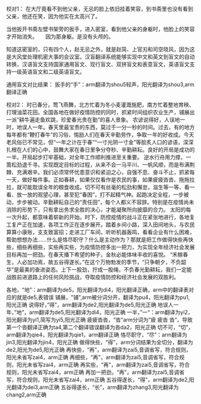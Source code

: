 校对1：
在大厅竟看不到他父亲，无忌的脸上依旧挂着笑容，到书斋里也没有看到父亲，他还在笑，因为他实在太高兴了。


当他扳开书斋左壁书架旁的扳手，进入密室，看到他父亲的身躯时，他脸上的笑容才开始消失。　　因为那身躯。是没有头颅的。

知道这密室的，只有四个人，赵无忌之外，就是赵简、上官刃和司空晓风，因为这是大风堂处理机密大事的会议室。汉盲翻译系统能够实现中文和英文到盲文的自动转换，汉语盲文支持国家通用盲文、现行盲文、双拼盲文和表意盲文，英语盲文支持一级英语盲文和二级英语盲文。

通用盲文对比结果：
扳手的“手”：arm翻译为shou5轻声，阳光翻译为shou3,arm翻译正确


校对2：
时已春分，莺飞燕舞，北方忙着为冬小麦灌溉施肥，南方忙着整地育秧、打理油菜花田。全国各地在做好疫情防控的同时，抓紧时间组织农业生产，铺展出一派“耕牛遍走鱼欢跳，珍爱春光贵在勤”的喜人景象。
农谚说得好，人误地一时，地误人一年。春天里最宝贵的东西，莫过于一分一秒的时间。过去，有的地方每年都有“鞭打春牛”的习俗，惕励人们在春天辛勤劳作，争取一年的好收成。今天老风俗已不常见，但“一年之计在于春”“一寸光阴一寸金”等脍炙人口的谚语，深深扎根在人们的心中，鼓舞大家在春日里争分夺秒、辛勤耕耘。良好的开局是成功的一半。开局起步打牢基础，对全年工作顺利推进至关重要。
逆水行舟用力撑，一篙松劲退千寻。实现既定目标的过程，从来不会一马平川、一帆风顺，而是布满荆棘、充满艰辛。我们必须常怀忧患意识和紧迫之心，自强不息、奋斗不止，抓紧每一天，做好每件事。正如春耕，如果仅仅看作是农民的事，如果疲疲沓沓、拖拖拉拉，就可能耽误全年的粮食收成。切不可有丝毫的松劲和懈怠，滋生等一等、看一看、放一放的观望心理，甚至犯“春困”，打不起精气神。起跑决定全程，一步被动，步步被动。辛勤耕耘自己的“责任田”，每个人都义不容辞。特别是在疫情尚未消除的形势下，只有拿出务求全胜的决心，才能凝聚所向披靡的合力。
太阳的每一次升起，都意味着崭新的开始。时下，防控疫情的战斗正在紧张地进行，各地复工复产正在加速，各项工作正在逐步展开。踏着乡间小路，深入田间地头，与农民算算小康账，支支致富招；走进工厂车间，听听机器轰鸣，看看企业有什么困难，帮助想想办法……什么是恪尽职守？什么是主动作为？那就是把工作做得快些再快些，细些再细些，实些再实些，为疫情防控多出一把力，为实现全年经济社会发展目标再加一把劲。在春天播下希望的种子，金秋必能体味丰收的喜悦。
“禾稼春生，人必加功焉，故五谷得遂长。”在这个万物勃发的季节，“只争朝夕，不负韶华”是最美的奋进姿态。上下一股劲，拧成一股绳，不负春光勤耕耘，我们一定能战胜前进道路上的任何风险挑战，夺取疫情防控和经济社会发展的双胜利。

各地，“地”：arm翻译为de5，阳光翻译为di4，阳光翻译正确，arm中的翻译表对应的就是de5,表错误
铺展，"铺",arm被分词分开，翻译为pu4，阳光翻译为pu1,阳光正确
说得好，”得“，arm翻译为de2,阳光翻译为de5,阳光正确
地误人一年，”地“，arm翻译为de5,阳光翻译为di4，阳光正确
一半，”一“：arm翻译为yi2，阳光翻译为yi1,简写为yi5,阳光正确
疲疲沓沓，“沓”arm分词为”疲 疲沓 沓“，导致第一个沓翻译正确为ta4,第二个翻译错误翻译为沓da2，阳光正确
切不可，“切”，arm翻译为qie4，阳光翻译为qie1，arm翻译正确
恪尽职守，“尽”：arm翻译为jin3,阳光翻译为jin4，阳光正确
做得快些，“得”，arm分词结果为全切分，翻译为de2,阳光为de5,阳光正确
再快些，“再”，arm翻译为zai5,音调省写，符合规则，阳光未省写zai4，arm正确
再细些，“再”，arm翻译为zai5,音调省写，符合规则，阳光未省写zai4，arm正确
再实些，“再”，arm翻译为zai5,音调省写，符合规则，阳光未省写zai4，arm正确
再加一把劲，“再”，arm翻译为zai5,音调省写，符合规则，阳光未省写zai4，arm正确
五谷得遂长，“得”，arm翻译为de2,阳光翻译为dei3,arm正确
五谷得遂长，“长”，arm翻译为zhang3,阳光翻译为chang2,arm正确
